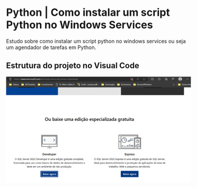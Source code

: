 # Python | Como instalar um script Python no Windows Services

Estudo sobre como instalar um script python no windows services ou seja um agendador de tarefas em Python.

## Estrutura do projeto no Visual Code

![Download_SQL_Server](https://github.com/JosiTubaroski/Preparando_Ambiente/blob/main/img/01_Download_SQLServer.GIF)



